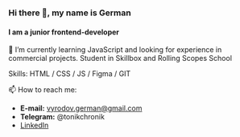 ### Hi there 👋, my name is German
#### I am a junior frontend-developer

🌱 I’m currently learning JavaScript and looking for experience in commercial projects. Student in Skillbox and Rolling Scopes School

Skills: HTML / CSS / JS / Figma / GIT

📫 How to reach me:

- **E-mail:** vyrodov.german@gmail.com
- **Telegram:** @tonikchronik 
- [LinkedIn](https://www.linkedin.com/in/german-vyrodov-a4982b52/)

